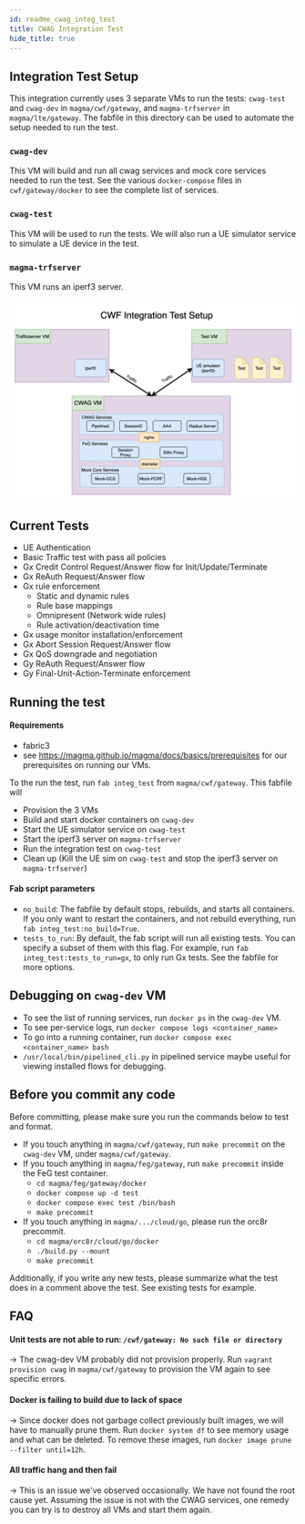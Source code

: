 ```yaml
---
id: readme_cwag_integ_test
title: CWAG Integration Test
hide_title: true
---
```

## Integration Test Setup

This integration currently uses 3 separate VMs to run the tests: `cwag-test`
and `cwag-dev` in `magma/cwf/gateway`, and `magma-trfserver` in `magma/lte/gateway`.
The fabfile in this directory can be used to automate the setup needed to run
the test.

### `cwag-dev`

This VM will build and run all cwag services and mock core services needed to
run the test. See the various `docker-compose` files in `cwf/gateway/docker`
to see the complete list of services.

### `cwag-test`

This VM will be used to run the tests. We will also run a UE simulator service
to simulate a UE device in the test.

### `magma-trfserver`

This VM runs an iperf3 server.

![TestSetup](./IntegTestSetup.jpg)

## Current Tests

- UE Authentication
- Basic Traffic test with pass all policies
- Gx Credit Control Request/Answer flow for Init/Update/Terminate
- Gx ReAuth Request/Answer flow
- Gx rule enforcement
    - Static and dynamic rules
    - Rule base mappings
    - Omnipresent (Network wide rules)
    - Rule activation/deactivation time
- Gx usage monitor installation/enforcement
- Gx Abort Session Request/Answer flow
- Gx QoS downgrade and negotiation
- Gy ReAuth Request/Answer flow
- Gy Final-Unit-Action-Terminate enforcement

## Running the test

#### Requirements

- fabric3
- see <https://magma.github.io/magma/docs/basics/prerequisites> for
our prerequisites on running our VMs.

To the run the test, run `fab integ_test` from `magma/cwf/gateway`.
This fabfile will

- Provision the 3 VMs
- Build and start docker containers on `cwag-dev`
- Start the UE simulator service on `cwag-test`
- Start the iperf3 server on `magma-trfserver`
- Run the integration test on `cwag-test`
- Clean up (Kill the UE sim on `cwag-test` and stop the iperf3 server on `magma-trfserver`)

#### Fab script parameters

- `no_build`: The fabfile by default stops, rebuilds, and starts all containers. If you
only want to restart the containers, and not rebuild everything, run
`fab integ_test:no_build=True`.
- `tests_to_run`: By default, the fab script will run all existing tests. You can
specify a subset of them with this flag. For example, run `fab integ_test:tests_to_run=gx`,
to only run Gx tests. See the fabfile for more options.

## Debugging on `cwag-dev` VM

- To see the list of running services, run `docker ps` in the `cwag-dev` VM.
- To see per-service logs, run `docker compose logs <container_name>`
- To go into a running container, run `docker compose exec <container_name> bash`
- `/usr/local/bin/pipelined_cli.py` in pipelined service maybe useful for
viewing installed flows for debugging.

## Before you commit any code

Before committing, please make sure you run the commands below to test and format.

- If you touch anything in `magma/cwf/gateway`, run `make precommit` on the
`cwag-dev` VM, under `magma/cwf/gateway`.
- If you touch anything in `magma/feg/gateway`, run `make precommit` inside
the FeG test container.
    - `cd magma/feg/gateway/docker`
    - `docker compose up -d test`
    - `docker compose exec test /bin/bash`
    - `make precommit`
- If you touch anything in `magma/.../cloud/go`, please run the
orc8r precommit.
    - `cd magma/orc8r/cloud/go/docker`
    - `./build.py --mount`
    - `make precommit`

Additionally, if you write any new tests, please summarize what the test does
in a comment above the test. See existing tests for example.

## FAQ

#### Unit tests are not able to run: `/cwf/gateway: No such file or directory`

&rightarrow; The cwag-dev VM probably did not provision properly. Run
`vagrant provision cwag` in `magma/cwf/gateway` to provision the VM again
to see specific errors.

#### Docker is failing to build due to lack of space

&rightarrow; Since docker does not garbage collect previously built images, we
will have to manually prune them. Run `docker system df` to see memory usage
and what can be deleted. To remove these images, run
`docker image prune --filter until=12h`.

#### All traffic hang and then fail
&rightarrow; This is an issue we've observed occasionally. We have not found
the root cause yet. Assuming the issue is not with the CWAG services, one
remedy you can try is to destroy all VMs and start them again.
